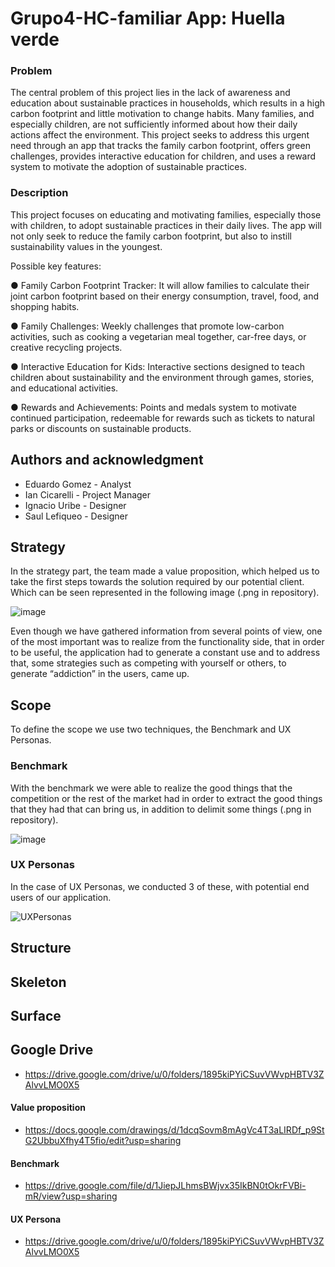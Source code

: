 # Grupo4-HC-familiar App: Huella verde
### Problem 

The central problem of this project lies in the lack of awareness and education about sustainable practices in households, which results in a high carbon footprint and little motivation to change habits. Many families, and especially children, are not sufficiently informed about how their daily actions affect the environment. This project seeks to address this urgent need through an app that tracks the family carbon footprint, offers green challenges, provides interactive education for children, and uses a reward system to motivate the adoption of sustainable practices.

### Description

This project focuses on educating and motivating families, especially those with children, to adopt sustainable practices in their daily lives. The app will not only seek to reduce the family carbon footprint, but also to instill sustainability values in the youngest.

Possible key features:

● Family Carbon Footprint Tracker: It will allow families to calculate their joint carbon footprint based on their energy consumption, travel, food, and shopping habits.

● Family Challenges: Weekly challenges that promote low-carbon activities, such as cooking a vegetarian meal together, car-free days, or creative recycling projects.

● Interactive Education for Kids: Interactive sections designed to teach children about sustainability and the environment through games, stories, and educational activities.

● Rewards and Achievements: Points and medals system to motivate continued participation, redeemable for rewards such as tickets to natural parks or discounts on sustainable products.

## Authors and acknowledgment
+ Eduardo Gomez - Analyst
+ Ian Cicarelli - Project Manager
+ Ignacio Uribe - Designer
+ Saul Lefiqueo - Designer

## Strategy
In the strategy part, the team made a value proposition, which helped us to take the first steps towards the solution required by our potential client. Which can be seen represented in the following image (.png in repository).

![image](https://github.com/iancicarelli/Grupo4-HC-familiar/assets/89611189/6154bd1e-d459-4019-a705-ecd0b378b6c7)

Even though we have gathered information from several points of view, one of the most important was to realize from the functionality side, that in order to be useful, the application had to generate a constant use and to address that, some strategies such as competing with yourself or others, to generate “addiction” in the users, came up.


## Scope
To define the scope we use two techniques, the Benchmark and UX Personas.

### Benchmark
With the benchmark we were able to realize the good things that the competition or the rest of the market had in order to extract the good things that they had that can bring us, in addition to delimit some things (.png in repository).

![image](https://github.com/iancicarelli/Grupo4-HC-familiar/assets/89611189/9ae93613-74b6-47a2-9070-24b4ce4df95c)

### UX Personas
In the case of UX Personas, we conducted 3 of these, with potential end users of our application.

![UXPersonas](https://github.com/iancicarelli/Grupo4-HC-familiar/assets/89611189/ed8b670a-b543-4c6a-bcf6-dc81bad6eef5)


## Structure
## Skeleton
## Surface


## Google Drive
+ https://drive.google.com/drive/u/0/folders/1895kiPYiCSuvVWvpHBTV3ZAlvvLMO0X5
  
#### Value proposition
+ https://docs.google.com/drawings/d/1dcqSovm8mAgVc4T3aLIRDf_p9StG2UbbuXfhy4T5fio/edit?usp=sharing

#### Benchmark
+ https://drive.google.com/file/d/1JiepJLhmsBWjvx35IkBN0tOkrFVBi-mR/view?usp=sharing

#### UX Persona
+ https://drive.google.com/drive/u/0/folders/1895kiPYiCSuvVWvpHBTV3ZAlvvLMO0X5

